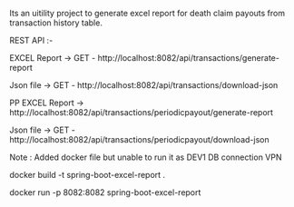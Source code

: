  Its an uitility project to generate excel report for death claim payouts from transaction history table.

REST API :- 

EXCEL Report -> GET -  http://localhost:8082/api/transactions/generate-report

Json file -> GET - http://localhost:8082/api/transactions/download-json

PP EXCEL Report -> http://localhost:8082/api/transactions/periodicpayout/generate-report

Json file -> GET - http://localhost:8082/api/transactions/periodicpayout/download-json

Note :
Added docker file but unable to run it as DEV1 DB connection VPN

docker build -t spring-boot-excel-report .


docker run -p 8082:8082 spring-boot-excel-report
